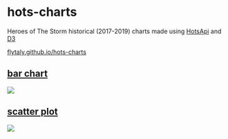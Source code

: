 # hots-charts
Heroes of The Storm historical (2017-2019) charts made using [HotsApi](http://hotsapi.net) and [D3](https://github.com/d3/d3)

[flytaly.github.io/hots-charts](https://flytaly.github.io/hots-charts)

## [bar chart](https://flytaly.github.io/hots-charts/#ranked_wr/bar)
[![](https://i.imgur.com/k7GBIJv.gif)](https://flytaly.github.io/hots-charts/#ranked_wr/bar)

## [scatter plot](https://flytaly.github.io/hots-charts/#ranked_wr/scatter)
[![](https://i.imgur.com/WI2PgAu.gif)](https://flytaly.github.io/hots-charts/#ranked_wr/scatter)
